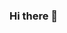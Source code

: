 ### Hi there 👋

<!--
**umutazazi/umutazazi** is a ✨ _special_ ✨ repository because its `README.md` (this file) appears on your GitHub profile.

Here are some ideas to get you started:


- 🌱 I’m currently learning Flutter
- 🤔 I’m looking for help with ...
- 💬 Ask me about Java, Flutter
- 📫 How to reach me: umutazazi3@gmail.com

-->

